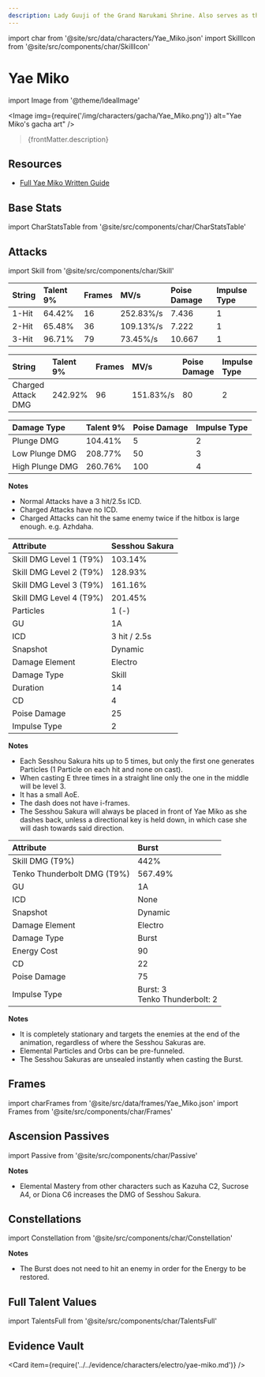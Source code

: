 ```yaml
---
description: Lady Guuji of the Grand Narukami Shrine. Also serves as the editor-in-chief of Yae Publishing House. Unimaginable intelligence and cunning are hidden under her beautiful appearance.
---
```


import char from '@site/src/data/characters/Yae_Miko.json'
import SkillIcon from '@site/src/components/char/SkillIcon'

# Yae Miko

import Image from '@theme/IdealImage'

<Image img={require('/img/characters/gacha/Yae_Miko.png')} alt="Yae Miko's gacha art" />
<blockquote>{frontMatter.description}</blockquote>

## Resources

* [Full Yae Miko Written Guide](https://keqingmains.com/yae/)

## Base Stats

import CharStatsTable from '@site/src/components/char/CharStatsTable'

<CharStatsTable char={char} />

## Attacks

import Skill from '@site/src/components/char/Skill'

<Tabs>
<TabItem value='na' label='Normal Attacks'>
<SkillIcon char={char} skill='na' />
<div class='talent-columns'>
<Skill char={char} skill='na' sectionFilter='Normal Attack' />

| String   | Talent 9% | Frames | MV/s      | Poise Damage | Impulse Type |
| :------- | :-------- | :----- | :-------- | :----------- | :----------- |
| 1-Hit    | 64.42%    | 16     | 252.83%/s | 7.436        | 1            |
| 2-Hit    | 65.48%    | 36     | 109.13%/s | 7.222        | 1            |
| 3-Hit    | 96.71%    | 79     | 73.45%/s  | 10.667       | 1            |

</div>
<div class='talent-columns'>
<Skill char={char} skill='na' sectionFilter='Charged Attack' />

| String             | Talent 9% | Frames | MV/s      | Poise Damage | Impulse Type |
| :----------------- | :-------- | :----- | :-------- | :----------- | :----------- |
| Charged Attack DMG | 242.92%   | 96     | 151.83%/s | 80           | 2            |

</div>
<div class='talent-columns'>
<Skill char={char} skill='na' sectionFilter='Plunging Attack' />

| Damage Type     | Talent 9% | Poise Damage | Impulse Type |
| :-------------- | :-------- | :----------- | :----------- |
| Plunge DMG      | 104.41%   | 5            | 2            |
| Low Plunge DMG  | 208.77%   | 50           | 3            |
| High Plunge DMG | 260.76%   | 100          | 4            |

</div>

**Notes**

* Normal Attacks have a 3 hit/2.5s ICD.
* Charged Attacks have no ICD.
* Charged Attacks can hit the same enemy twice if the hitbox is large enough. e.g. Azhdaha.

</TabItem>

<TabItem value='e' label='Skill'>
<SkillIcon char={char} skill='e' />
<div class='talent-columns'>
<Skill char={char} skill='e' />

| Attribute                 | Sesshou Sakura |
| :------------------------ | :------------- |
| Skill DMG Level 1 \(T9%\) | 103.14%        |
| Skill DMG Level 2 \(T9%\) | 128.93%        |
| Skill DMG Level 3 \(T9%\) | 161.16%        |
| Skill DMG Level 4 \(T9%\) | 201.45%        |
| Particles                 | 1 \(-\)        |
| GU                        | 1A             |
| ICD                       | 3 hit / 2.5s   |
| Snapshot                  | Dynamic        |
| Damage Element            | Electro        |
| Damage Type               | Skill          |
| Duration                  | 14             |
| CD                        | 4              |
| Poise Damage              | 25             |
| Impulse Type              | 2              |

</div>

**Notes**

* Each Sesshou Sakura hits up to 5 times, but only the first one generates Particles \(1 Particle on each hit and none on cast\).
* When casting E three times in a straight line only the one in the middle will be level 3.
* It has a small AoE.
* The dash does not have i-frames.
* The Sesshou Sakura will always be placed in front of Yae Miko as she dashes back, unless a directional key is held down, in which case she will dash towards said direction.

</TabItem>

<TabItem value='q' label='Burst'>
<SkillIcon char={char} skill='q' />
<div class='talent-columns'>
<Skill char={char} skill='q'/>

| Attribute                     | Burst                               |
| :---------------------------- | :---------------------------------- |
| Skill DMG \(T9%\)             | 442%                                |
| Tenko Thunderbolt DMG \(T9%\) | 567.49%                             |
| GU                            | 1A                                  |
| ICD                           | None                                |
| Snapshot                      | Dynamic                             |
| Damage Element                | Electro                             |
| Damage Type                   | Burst                               |
| Energy Cost                   | 90                                  |
| CD                            | 22                                  |
| Poise Damage                  | 75                                  |
| Impulse Type                  | Burst: 3 <br/> Tenko Thunderbolt: 2 |

</div>

**Notes**

* It is completely stationary and targets the enemies at the end of the animation, regardless of where the Sesshou Sakuras are.
* Elemental Particles and Orbs can be pre-funneled.
* The Sesshou Sakuras are unsealed instantly when casting the Burst.

</TabItem>
</Tabs>

## Frames

import charFrames from '@site/src/data/frames/Yae_Miko.json'
import Frames from '@site/src/components/char/Frames'

<Frames data={charFrames} />

## Ascension Passives

import Passive from '@site/src/components/char/Passive'

<Tabs>
<TabItem value='passive' label='Passive'>
<Passive char={char} passive={2} />
</TabItem>

<TabItem value='a1' label='Ascension 1'>
<Passive char={char} passive={0} />
</TabItem>

<TabItem value="a4" label="Ascension 4">
<Passive char={char} passive={1} />

**Notes**

* Elemental Mastery from other characters such as Kazuha C2, Sucrose A4, or Diona C6 increases the DMG of Sesshou Sakura.

</TabItem>
</Tabs>

## Constellations

import Constellation from '@site/src/components/char/Constellation'

<Tabs>
<TabItem value='c1' label='C1'>
<Constellation char={char} constellation={1} />

**Notes**

* The Burst does not need to hit an enemy in order for the Energy to be restored.

</TabItem>

<TabItem value='c2' label='C2'>
<Constellation char={char} constellation={2} />
</TabItem>

<TabItem value='c3' label='C3'>
<Constellation char={char} constellation={3} />
</TabItem>

<TabItem value='c4' label='C4'>
<Constellation char={char} constellation={4} />
</TabItem>

<TabItem value='c5' label='C5'>
<Constellation char={char} constellation={5} />
</TabItem>

<TabItem value='c6' label='C6'>
<Constellation char={char} constellation={6} />
</TabItem>
</Tabs>

## Full Talent Values

import TalentsFull from '@site/src/components/char/TalentsFull'

<TalentsFull char={char}/>

## Evidence Vault

<Card item={require('../../evidence/characters/electro/yae-miko.md')} />
